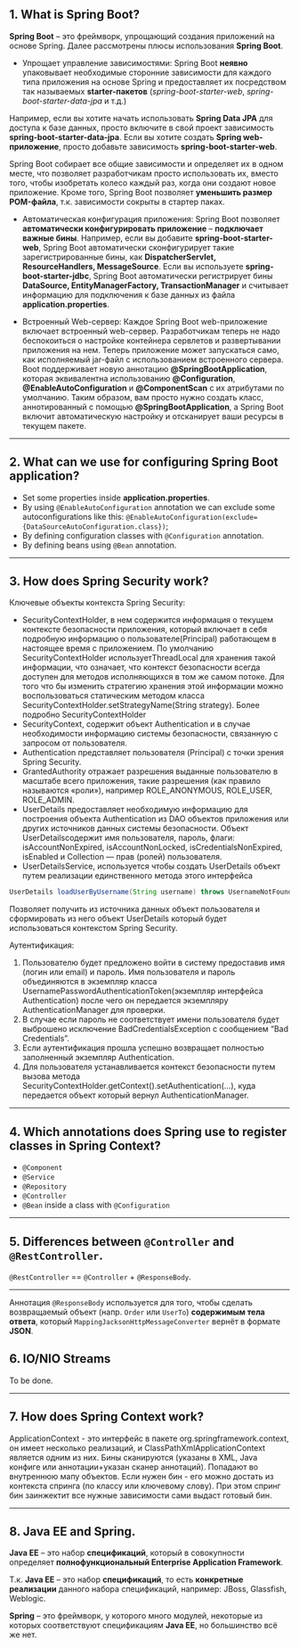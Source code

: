 ## 1. What is Spring Boot?

**Spring Boot** – это фреймворк, упрощающий создания приложений на основе Spring.
Далее рассмотрены плюсы использования **Spring Boot**.

- Упрощает управление зависимостями: Spring Boot **неявно** упаковывает необходимые сторонние зависимости для каждого типа приложения на основе Spring и предоставляет их посредством так называемых **starter-пакетов** (*spring-boot-starter-web*, *spring-boot-starter-data-jpa* и т.д.)

Например, если вы хотите начать использовать **Spring Data JPA** для доступа к базе данных, просто включите в свой проект зависимость **spring-boot-starter-data-jpa**. Если вы хотите создать **Spring web-приложение**, просто добавьте зависимость **spring-boot-starter-web**.

Spring Boot собирает все общие зависимости и определяет их в одном месте, что позволяет разработчикам просто использовать их, вместо того, чтобы изобретать колесо каждый раз, когда они создают новое приложение.
Кроме того, Spring Boot позволяет **уменьшить размер POM-файла**, т.к. зависимости сокрыты в стартер паках.

- Автоматическая конфигурация приложения: Spring Boot позволяет **автоматически конфигурировать приложение** – **подключает важные бины**. Например, если вы добавите **spring-boot-starter-web**, Spring Boot автоматически сконфигурирует такие зарегистрированные бины, как **DispatcherServlet, ResourceHandlers, MessageSource**.
Если вы используете **spring-boot-starter-jdbc**, Spring Boot автоматически регистрирует бины **DataSource, EntityManagerFactory, TransactionManager** и считывает информацию для подключения к базе данных из файла **application.properties**.

- Встроенный Web-сервер:  Каждое Spring Boot web-приложение включает встроенный web-сервер.
Разработчикам теперь не надо беспокоиться о настройке контейнера сервлетов и развертывании приложения на нем. Теперь приложение может запускаться само, как исполняемый jar-файл с использованием встроенного сервера.
Boot поддерживает новую аннотацию **@SpringBootApplication**, которая эквивалентна использованию **@Configuration**, **@EnableAutoConfiguration** и **@ComponentScan** с их атрибутами по умолчанию.
Таким образом, вам просто нужно создать класс, аннотированный с помощью **@SpringBootApplication**, а Spring Boot включит автоматическую настройку и отсканирует ваши ресурсы в текущем пакете.

--------------------

## 2. What can we use for configuring Spring Boot application?

- Set some properties inside **application.properties**.
- By using `@EnableAutoConfiguration` annotation we can exclude some autoconfigurations like this: `@EnableAutoConfiguration(exclude={DataSourceAutoConfiguration.class})`;
- By defining configuration classes with `@Configuration` annotation.
- By defining beans using `@Bean` annotation.

--------------------

## 3. How does Spring Security work?

Ключевые объекты контекста Spring Security:

- SecurityContextHolder, в нем содержится информация о текущем контексте безопасности приложения, который включает в себя подробную информацию о пользователе(Principal) работающем в настоящее время с приложением. По умолчанию SecurityContextHolder используетThreadLocal для хранения такой информации, что означает, что контекст безопасности всегда доступен для методов исполняющихся в том же самом потоке. Для того что бы изменить стратегию хранения этой информации можно воспользоваться статическим методом класса SecurityContextHolder.setStrategyName(String strategy). Более подробно SecurityContextHolder
- SecurityContext, содержит объект Authentication и в случае необходимости информацию системы безопасности, связанную с запросом от пользователя.
- Authentication представляет пользователя (Principal) с точки зрения Spring Security.
- GrantedAuthority отражает разрешения выданные пользователю в масштабе всего приложения, такие разрешения (как правило называются «роли»), например ROLE_ANONYMOUS, ROLE_USER, ROLE_ADMIN.
- UserDetails предоставляет необходимую информацию для построения объекта Authentication из DAO объектов приложения или других источников данных системы безопасности. Объект UserDetailsсодержит имя пользователя, пароль, флаги: isAccountNonExpired, isAccountNonLocked, isCredentialsNonExpired, isEnabled и Collection — прав (ролей) пользователя.
- UserDetailsService, используется чтобы создать UserDetails объект путем реализации единственного метода этого интерфейса

```java
UserDetails loadUserByUsername(String username) throws UsernameNotFoundException; 
```

Позволяет получить из источника данных объект пользователя и сформировать из него объект UserDetails который будет использоваться контекстом Spring Security.

Аутентификация:

1. Пользователю будет предложено войти в систему предоставив имя (логин или email) и пароль. Имя пользователя и пароль объединяются в экземпляр класса UsernamePasswordAuthenticationToken(экземпляр интерфейса Authentication) после чего он передается экземпляру AuthenticationManager для проверки.
2. В случае если пароль не соответствует имени пользователя будет выброшено исключение BadCredentialsException с сообщением “Bad Credentials”.
3. Если аутентификация прошла успешно возвращает полностью заполненный экземпляр Authentication.
4. Для пользователя устанавливается контекст безопасности путем вызова метода SecurityContextHolder.getContext().setAuthentication(…), куда передается объект который вернул AuthenticationManager.

--------------------

## 4. Which annotations does Spring use to register classes in Spring Context?

- `@Component`
- `@Service`
- `@Repository`
- `@Controller`
- `@Bean` inside a class with `@Configuration`

--------------------

## 5. Differences between `@Controller` and `@RestController`.

`@RestController` == `@Controller` + `@ResponseBody`.

--------------------

Аннотация `@ResponseBody` используется для того, чтобы сделать возвращаемый объект (напр. `Order` или `UserTo`) **содержимым тела ответа**, который `MappingJacksonHttpMessageConverter` вернёт в формате **JSON**.

## 6. IO/NIO Streams

To be done.

--------------------

## 7. How does Spring Context work?

ApplicationContext - это интерфейс в пакете org.springframework.context, он имеет несколько реализаций, и ClassPathXmlApplicationContext является одним из них.
Бины сканируются (указаны в XML, Java конфиге или аннотации+указан сканер аннотаций). Попадают во внутреннюю мапу объектов.
Если нужен бин - его можно достать из контекста спринга (по классу или ключевому слову).
При этом спринг бин заинжектит все нужные зависимости сами выдаст готовый бин.

--------------------

## 8. Java EE and Spring.

**Java EE** – это набор **спецификаций**, который в совокупности определяет **полнофункциональный Enterprise Application Framework**.

Т.к. **Java EE** – это набор **спецификаций**, то есть **конкретные реализации** данного набора спецификаций, например: JBoss, Glassfish, Weblogic.

**Spring** – это фреймворк, у которого много модулей, некоторые из которых соответствуют спецификациям **Java EE**, но большинство всё же нет.
